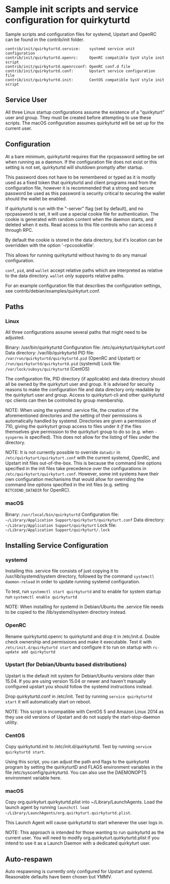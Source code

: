 Sample init scripts and service configuration for quirkyturtd
==========================================================

Sample scripts and configuration files for systemd, Upstart and OpenRC
can be found in the contrib/init folder.

    contrib/init/quirkyturtd.service:    systemd service unit configuration
    contrib/init/quirkyturtd.openrc:     OpenRC compatible SysV style init script
    contrib/init/quirkyturtd.openrcconf: OpenRC conf.d file
    contrib/init/quirkyturtd.conf:       Upstart service configuration file
    contrib/init/quirkyturtd.init:       CentOS compatible SysV style init script

Service User
---------------------------------

All three Linux startup configurations assume the existence of a "quirkyturt" user
and group.  They must be created before attempting to use these scripts.
The macOS configuration assumes quirkyturtd will be set up for the current user.

Configuration
---------------------------------

At a bare minimum, quirkyturtd requires that the rpcpassword setting be set
when running as a daemon.  If the configuration file does not exist or this
setting is not set, quirkyturtd will shutdown promptly after startup.

This password does not have to be remembered or typed as it is mostly used
as a fixed token that quirkyturtd and client programs read from the configuration
file, however it is recommended that a strong and secure password be used
as this password is security critical to securing the wallet should the
wallet be enabled.

If quirkyturtd is run with the "-server" flag (set by default), and no rpcpassword is set,
it will use a special cookie file for authentication. The cookie is generated with random
content when the daemon starts, and deleted when it exits. Read access to this file
controls who can access it through RPC.

By default the cookie is stored in the data directory, but it's location can be overridden
with the option '-rpccookiefile'.

This allows for running quirkyturtd without having to do any manual configuration.

`conf`, `pid`, and `wallet` accept relative paths which are interpreted as
relative to the data directory. `wallet` *only* supports relative paths.

For an example configuration file that describes the configuration settings,
see contrib/debian/examples/quirkyturt.conf.

Paths
---------------------------------

### Linux

All three configurations assume several paths that might need to be adjusted.

Binary:              /usr/bin/quirkyturtd
Configuration file:  /etc/quirkyturt/quirkyturt.conf
Data directory:      /var/lib/quirkyturtd
PID file:            `/var/run/quirkyturtd/quirkyturtd.pid` (OpenRC and Upstart) or `/run/quirkyturtd/quirkyturtd.pid` (systemd)
Lock file:           `/var/lock/subsys/quirkyturtd` (CentOS)

The configuration file, PID directory (if applicable) and data directory
should all be owned by the quirkyturt user and group.  It is advised for security
reasons to make the configuration file and data directory only readable by the
quirkyturt user and group.  Access to quirkyturt-cli and other quirkyturtd rpc clients
can then be controlled by group membership.

NOTE: When using the systemd .service file, the creation of the aforementioned
directories and the setting of their permissions is automatically handled by
systemd. Directories are given a permission of 710, giving the quirkyturt group
access to files under it _if_ the files themselves give permission to the
quirkyturt group to do so (e.g. when `-sysperms` is specified). This does not allow
for the listing of files under the directory.

NOTE: It is not currently possible to override `datadir` in
`/etc/quirkyturt/quirkyturt.conf` with the current systemd, OpenRC, and Upstart init
files out-of-the-box. This is because the command line options specified in the
init files take precedence over the configurations in
`/etc/quirkyturt/quirkyturt.conf`. However, some init systems have their own
configuration mechanisms that would allow for overriding the command line
options specified in the init files (e.g. setting `BITCOIND_DATADIR` for
OpenRC).

### macOS

Binary:              `/usr/local/bin/quirkyturtd`
Configuration file:  `~/Library/Application Support/quirkyturt/quirkyturt.conf`
Data directory:      `~/Library/Application Support/quirkyturt`
Lock file:           `~/Library/Application Support/quirkyturt/.lock`

Installing Service Configuration
-----------------------------------

### systemd

Installing this .service file consists of just copying it to
/usr/lib/systemd/system directory, followed by the command
`systemctl daemon-reload` in order to update running systemd configuration.

To test, run `systemctl start quirkyturtd` and to enable for system startup run
`systemctl enable quirkyturtd`

NOTE: When installing for systemd in Debian/Ubuntu the .service file needs to be copied to the /lib/systemd/system directory instead.

### OpenRC

Rename quirkyturtd.openrc to quirkyturtd and drop it in /etc/init.d.  Double
check ownership and permissions and make it executable.  Test it with
`/etc/init.d/quirkyturtd start` and configure it to run on startup with
`rc-update add quirkyturtd`

### Upstart (for Debian/Ubuntu based distributions)

Upstart is the default init system for Debian/Ubuntu versions older than 15.04. If you are using version 15.04 or newer and haven't manually configured upstart you should follow the systemd instructions instead.

Drop quirkyturtd.conf in /etc/init.  Test by running `service quirkyturtd start`
it will automatically start on reboot.

NOTE: This script is incompatible with CentOS 5 and Amazon Linux 2014 as they
use old versions of Upstart and do not supply the start-stop-daemon utility.

### CentOS

Copy quirkyturtd.init to /etc/init.d/quirkyturtd. Test by running `service quirkyturtd start`.

Using this script, you can adjust the path and flags to the quirkyturtd program by
setting the quirkyturtD and FLAGS environment variables in the file
/etc/sysconfig/quirkyturtd. You can also use the DAEMONOPTS environment variable here.

### macOS

Copy org.quirkyturt.quirkyturtd.plist into ~/Library/LaunchAgents. Load the launch agent by
running `launchctl load ~/Library/LaunchAgents/org.quirkyturt.quirkyturtd.plist`.

This Launch Agent will cause quirkyturtd to start whenever the user logs in.

NOTE: This approach is intended for those wanting to run quirkyturtd as the current user.
You will need to modify org.quirkyturt.quirkyturtd.plist if you intend to use it as a
Launch Daemon with a dedicated quirkyturt user.

Auto-respawn
-----------------------------------

Auto respawning is currently only configured for Upstart and systemd.
Reasonable defaults have been chosen but YMMV.
